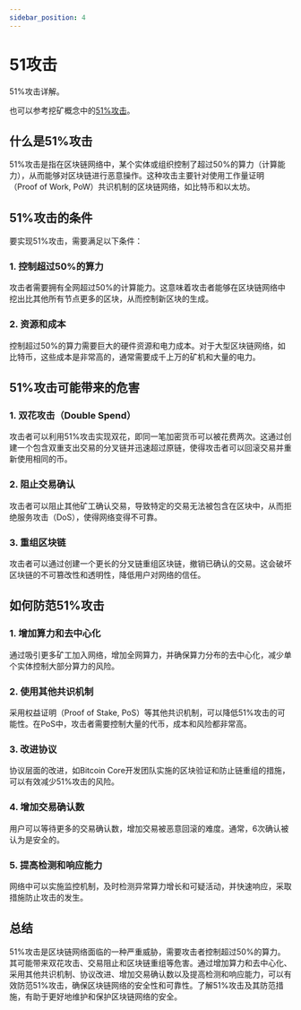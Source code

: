 ```yaml
---
sidebar_position: 4
---
```


# 51攻击

51%攻击详解。

也可以参考挖矿概念中的[51%攻击](../../../mining/concepts/reorg-orphan-51attack.md)。

## 什么是51%攻击

51%攻击是指在区块链网络中，某个实体或组织控制了超过50%的算力（计算能力），从而能够对区块链进行恶意操作。这种攻击主要针对使用工作量证明（Proof
of Work, PoW）共识机制的区块链网络，如比特币和以太坊。

## 51%攻击的条件

要实现51%攻击，需要满足以下条件：

### 1. 控制超过50%的算力

攻击者需要拥有全网超过50%的计算能力。这意味着攻击者能够在区块链网络中挖出比其他所有节点更多的区块，从而控制新区块的生成。

### 2. 资源和成本

控制超过50%的算力需要巨大的硬件资源和电力成本。对于大型区块链网络，如比特币，这些成本是非常高的，通常需要成千上万的矿机和大量的电力。

## 51%攻击可能带来的危害

### 1. 双花攻击（Double Spend）

攻击者可以利用51%攻击实现双花，即同一笔加密货币可以被花费两次。这通过创建一个包含双重支出交易的分叉链并迅速超过原链，使得攻击者可以回滚交易并重新使用相同的币。

### 2. 阻止交易确认

攻击者可以阻止其他矿工确认交易，导致特定的交易无法被包含在区块中，从而拒绝服务攻击（DoS），使得网络变得不可靠。

### 3. 重组区块链

攻击者可以通过创建一个更长的分叉链重组区块链，撤销已确认的交易。这会破坏区块链的不可篡改性和透明性，降低用户对网络的信任。

## 如何防范51%攻击

### 1. 增加算力和去中心化

通过吸引更多矿工加入网络，增加全网算力，并确保算力分布的去中心化，减少单个实体控制大部分算力的风险。

### 2. 使用其他共识机制

采用权益证明（Proof of Stake, PoS）等其他共识机制，可以降低51%攻击的可能性。在PoS中，攻击者需要控制大量的代币，成本和风险都非常高。

### 3. 改进协议

协议层面的改进，如Bitcoin Core开发团队实施的区块验证和防止链重组的措施，可以有效减少51%攻击的风险。

### 4. 增加交易确认数

用户可以等待更多的交易确认数，增加交易被恶意回滚的难度。通常，6次确认被认为是安全的。

### 5. 提高检测和响应能力

网络中可以实施监控机制，及时检测异常算力增长和可疑活动，并快速响应，采取措施防止攻击的发生。

## 总结

51%攻击是区块链网络面临的一种严重威胁，需要攻击者控制超过50%的算力。其可能带来双花攻击、交易阻止和区块链重组等危害。通过增加算力和去中心化、采用其他共识机制、协议改进、增加交易确认数以及提高检测和响应能力，可以有效防范51%攻击，确保区块链网络的安全性和可靠性。了解51%攻击及其防范措施，有助于更好地维护和保护区块链网络的安全。
